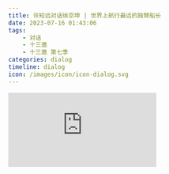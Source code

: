 ```yaml
---
title: 许知远对话徐京坤 | 世界上航行最远的独臂船长
date: 2023-07-16 01:43:06
tags:
    - 对话
    - 十三邀
    - 十三邀 第七季
categories: dialog
timeline: dialog
icon: /images/icon/icon-dialog.svg
---
```


<div class="video-container">
    <iframe frameborder="0" src="https://v.qq.com/txp/iframe/player.html?vid=m0046oiq7iu" allowFullScreen="true"></iframe>
</div>

